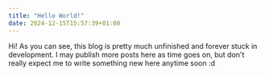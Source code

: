 ```yaml
---
title: "Hello World!"
date: 2024-12-15T15:57:39+01:00
---
```


Hi!
As you can see, this blog is pretty much unfinished and forever stuck in development. I may publish more posts here as time goes on, but don't really expect me to write something new here anytime soon :d 
